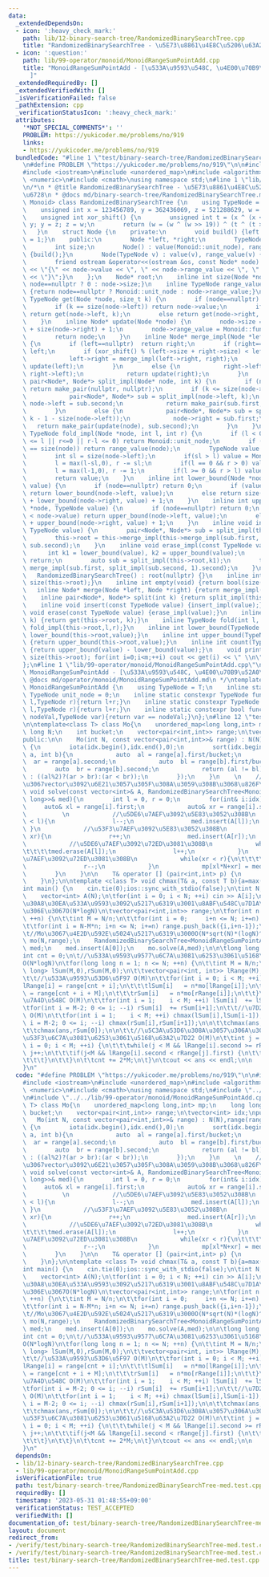 ```yaml
---
data:
  _extendedDependsOn:
  - icon: ':heavy_check_mark:'
    path: lib/12-binary-search-tree/RandomizedBinarySearchTree.cpp
    title: "RandomizedBinarySearchTree - \u5E73\u8861\u4E8C\u5206\u63A2\u7D22\u6728"
  - icon: ':question:'
    path: lib/99-operator/monoid/MonoidRangeSumPointAdd.cpp
    title: "MonoidRangeSumPointAdd - [\u533A\u9593\u548C, \u4E00\u70B9\u52A0\u7B97\
      ]"
  _extendedRequiredBy: []
  _extendedVerifiedWith: []
  _isVerificationFailed: false
  _pathExtension: cpp
  _verificationStatusIcon: ':heavy_check_mark:'
  attributes:
    '*NOT_SPECIAL_COMMENTS*': ''
    PROBLEM: https://yukicoder.me/problems/no/919
    links:
    - https://yukicoder.me/problems/no/919
  bundledCode: "#line 1 \"test/binary-search-tree/RandomizedBinarySearchTree-med.test.cpp\"\
    \n#define PROBLEM \"https://yukicoder.me/problems/no/919\"\n\n#include <vector>\n\
    #include <iostream>\n#include <unordered_map>\n#include <algorithm>\n#include\
    \ <numeric>\n#include <cmath>\nusing namespace std;\n#line 1 \"lib/12-binary-search-tree/RandomizedBinarySearchTree.cpp\"\
    \n/*\n * @title RandomizedBinarySearchTree - \u5E73\u8861\u4E8C\u5206\u63A2\u7D22\
    \u6728\n * @docs md/binary-search-tree/RandomizedBinarySearchTree.md\n */\ntemplate<class\
    \ Monoid> class RandomizedBinarySearchTree {\n    using TypeNode = typename Monoid::TypeNode;\n\
    \    unsigned int x = 123456789, y = 362436069, z = 521288629, w = 88675123;\n\
    \    unsigned int xor_shift() {\n        unsigned int t = (x ^ (x << 11)); x =\
    \ y; y = z; z = w;\n        return (w = (w ^ (w >> 19)) ^ (t ^ (t >> 8)));\n \
    \   }\n    struct Node {\n    private:\n        void build() {left = right = nullptr;size\
    \ = 1;}\n    public:\n        Node *left, *right;\n        TypeNode value, range_value;\n\
    \        int size;\n        Node() : value(Monoid::unit_node), range_value(Monoid::unit_node)\
    \ {build();}\n        Node(TypeNode v) : value(v), range_value(v) {build();}\n\
    \        friend ostream &operator<<(ostream &os, const Node* node) {return os\
    \ << \"{\" << node->value << \", \" << node->range_value << \", \" << node->size\
    \ << \"}\";}\n    };\n    Node* root;\n    inline int size(Node *node) {return\
    \ node==nullptr ? 0 : node->size;}\n    inline TypeNode range_value(Node *node)\
    \ {return node==nullptr ? Monoid::unit_node : node->range_value;}\n    inline\
    \ TypeNode get(Node *node, size_t k) {\n        if (node==nullptr) return Monoid::unit_node;\n\
    \        if (k == size(node->left)) return node->value;\n        if (k < size(node->left))\
    \ return get(node->left, k);\n        else return get(node->right, k-1 - size(node->left));\n\
    \    }\n    inline Node* update(Node *node) {\n        node->size = size(node->left)\
    \ + size(node->right) + 1;\n        node->range_value = Monoid::func_fold(Monoid::func_fold(range_value(node->left),node->value),range_value(node->right));\n\
    \        return node;\n    }\n    inline Node* merge_impl(Node *left, Node *right)\
    \ {\n        if (left==nullptr)  return right;\n        if (right==nullptr) return\
    \ left;\n        if (xor_shift() % (left->size + right->size) < left->size) {\n\
    \            left->right = merge_impl(left->right, right);\n            return\
    \ update(left);\n        }\n        else {\n            right->left = merge_impl(left,\
    \ right->left);\n            return update(right);\n        }\n    }\n    inline\
    \ pair<Node*, Node*> split_impl(Node* node, int k) {\n        if (node==nullptr)\
    \ return make_pair(nullptr, nullptr);\n        if (k <= size(node->left)) {\n\
    \            pair<Node*, Node*> sub = split_impl(node->left, k);\n           \
    \ node->left = sub.second;\n            return make_pair(sub.first, update(node));\n\
    \        }\n        else {\n            pair<Node*, Node*> sub = split_impl(node->right,\
    \ k - 1 - size(node->left));\n            node->right = sub.first;\n         \
    \   return make_pair(update(node), sub.second);\n        }\n    }\n    inline\
    \ TypeNode fold_impl(Node *node, int l, int r) {\n        if (l < 0 || size(node)\
    \ <= l || r<=0 || r-l <= 0) return Monoid::unit_node;\n        if (l == 0 && r\
    \ == size(node)) return range_value(node);\n        TypeNode value = Monoid::unit_node;\n\
    \        int sl = size(node->left);\n        if(sl > l) value = Monoid::func_fold(value,fold_impl(node->left,l,min(sl,r)));\n\
    \        l = max(l-sl,0), r -= sl;\n        if(l == 0 && r > 0) value = Monoid::func_fold(value,node->value);\n\
    \        l = max(l-1,0), r -= 1;\n        if(l >= 0 && r > l) value = Monoid::func_fold(value,fold_impl(node->right,l,r));\n\
    \        return value;\n    }\n    inline int lower_bound(Node *node, TypeNode\
    \ value) {\n        if (node==nullptr) return 0;\n        if (value <= node->value)\
    \ return lower_bound(node->left, value);\n        else return size(node->left)\
    \ + lower_bound(node->right, value) + 1;\n    }\n    inline int upper_bound(Node\
    \ *node, TypeNode value) {\n        if (node==nullptr) return 0;\n        if (value\
    \ < node->value) return upper_bound(node->left, value);\n        else return size(node->left)\
    \ + upper_bound(node->right, value) + 1;\n    }\n    inline void insert_impl(const\
    \ TypeNode value) {\n        pair<Node*, Node*> sub = split_impl(this->root, lower_bound(this->root,value));\n\
    \        this->root = this->merge_impl(this->merge_impl(sub.first, new Node(value)),\
    \ sub.second);\n    }\n    inline void erase_impl(const TypeNode value) {\n  \
    \      int k1 = lower_bound(value), k2 = upper_bound(value);\n        if(k1==k2)\
    \ return;\n        auto sub = split_impl(this->root,k1);\n        this->root =\
    \ merge_impl(sub.first, split_impl(sub.second, 1).second);\n    }\npublic:\n \
    \   RandomizedBinarySearchTree() : root(nullptr) {}\n    inline int size() {return\
    \ size(this->root);}\n    inline int empty(void) {return bool(size()==0);}\n \
    \   inline Node* merge(Node *left, Node *right) {return merge_impl(left,right);}\n\
    \    inline pair<Node*, Node*> split(int k) {return split_impl(this->root,k);}\n\
    \    inline void insert(const TypeNode value) {insert_impl(value);}\n    inline\
    \ void erase(const TypeNode value) {erase_impl(value);}\n    inline TypeNode get(size_t\
    \ k) {return get(this->root, k);}\n    inline TypeNode fold(int l, int r) {return\
    \ fold_impl(this->root,l,r);}\n    inline int lower_bound(TypeNode value) {return\
    \ lower_bound(this->root,value);}\n    inline int upper_bound(TypeNode value)\
    \ {return upper_bound(this->root,value);}\n    inline int count(TypeNode value)\
    \ {return upper_bound(value) - lower_bound(value);}\n    void print() {int m =\
    \ size(this->root); for(int i=0;i<m;++i) cout << get(i) << \" \\n\"[i==m-1];}\n\
    };\n#line 1 \"lib/99-operator/monoid/MonoidRangeSumPointAdd.cpp\"\n/*\n * @title\
    \ MonoidRangeSumPointAdd - [\u533A\u9593\u548C, \u4E00\u70B9\u52A0\u7B97]\n *\
    \ @docs md/operator/monoid/MonoidRangeSumPointAdd.md\n */\ntemplate<class T> struct\
    \ MonoidRangeSumPointAdd {\n    using TypeNode = T;\n    inline static constexpr\
    \ TypeNode unit_node = 0;\n    inline static constexpr TypeNode func_fold(TypeNode\
    \ l,TypeNode r){return l+r;}\n    inline static constexpr TypeNode func_operate(TypeNode\
    \ l,TypeNode r){return l+r;}\n    inline static constexpr bool func_check(TypeNode\
    \ nodeVal,TypeNode var){return var == nodeVal;}\n};\n#line 12 \"test/binary-search-tree/RandomizedBinarySearchTree-med.test.cpp\"\
    \n\ntemplate<class T> class Mo{\n    unordered_map<long long,int> mp;\n    long\
    \ long N;\n    int bucket;\n    vector<pair<int,int>> range;\n\tvector<int> idx;\n\
    public:\n\n    Mo(int N, const vector<pair<int,int>>& range) : N(N),range(range),idx(range.size()),bucket(sqrt(N))\
    \ {\n        iota(idx.begin(),idx.end(),0);\n        sort(idx.begin(),idx.end(),[&](int\
    \ a, int b){\n            auto  al = range[a].first/bucket;\n            auto\
    \  ar = range[a].second;\n            auto  bl = range[b].first/bucket;\n    \
    \        auto  br = range[b].second;\n            return (al != bl) ? (al < bl)\
    \ : ((al%2)?(ar > br):(ar < br));\n        });\n    }\n    \n    //\u53C2\u7167\
    \u3067vector\u3092\u6E21\u3057\u305F\u308A\u3059\u308B\u3068\u826F\u3044\n   \
    \ void solve(const vector<int>& A, RandomizedBinarySearchTree<MonoidRangeSumPointAdd<long\
    \ long>>& med){\n        int l = 0, r = 0;\n        for(int& i:idx){\n       \
    \     auto& xl = range[i].first;\n            auto& xr = range[i].second;\n  \
    \          \n            //\u5DE6\u7AEF\u3092\u5E83\u3052\u308B\n            while(xl\
    \ < l){\n                l--;\n                med.insert(A[l]);\n           \
    \ }\n            //\u53F3\u7AEF\u3092\u5E83\u3052\u308B\n            while(r <\
    \ xr){\n                r++;\n                med.insert(A[r]);\n            }\n\
    \            //\u5DE6\u7AEF\u3092\u72ED\u3081\u308B\n            while(l < xl){\n\
    \t\t\t\tmed.erase(A[l]);\n                l++;\n            }\n            //\u53F3\
    \u7AEF\u3092\u72ED\u3081\u308B\n            while(xr < r){\n\t\t\t\tmed.erase(A[r]);\n\
    \                r--;\n            }\n            mp[xl*N+xr] = med.get((xr-xl)/2);\n\
    \        }\n    }\n\n    T& operator [] (pair<int,int> p) {\n        return mp[p.first*N+p.second];\n\
    \    }\n};\n\ntemplate <class T> void chmax(T& a, const T b){a=max(a,b);}\n\n\
    int main() {\n    cin.tie(0);ios::sync_with_stdio(false);\n\tint N; cin >> N;\n\
    \    vector<int> A(N);\n\tfor(int i = 0; i < N; ++i) cin >> A[i];\n\n\t//\u30AF\
    \u30A8\u30EA\u533A\u9593\u3092\u5217\u6319\u3001\u8ABF\u548C\u7D1A\u6570\u306A\
    \u306E\u3067O(N*logN)\n\tvector<pair<int,int>> range;\n\tfor(int n = 1; n <= N;\
    \ ++n) {\n\t\tint M = N/n;\n\t\tfor(int i = 0;     i+n <= N; i+=n) range.push_back({i,i+n-1});\n\
    \t\tfor(int i = N-M*n; i+n <= N; i+=n) range.push_back({i,i+n-1});\n\t}\n\n\t\n\
    \t//Mo\u3067\u4E2D\u592E\u5024\u5217\u6319\u3000O(N*sqrt(N)*(logN)^2)\n    Mo<int>\
    \ mo(N,range);\n    RandomizedBinarySearchTree<MonoidRangeSumPointAdd<long long>>\
    \ med;\n    med.insert(A[0]);\n    mo.solve(A,med);\n\n\tlong long ans = 0;\n\t\
    int cnt = 0;\n\t//\u533A\u9593\u9577\u6C7A\u3081\u6253\u3061\u5168\u63A2\u7D22\
    O(N*logN)\n\tfor(long long n = 1; n <= N; ++n) {\n\t\tint M = N/n;\n\t\tvector<long\
    \ long> lSum(M,0),rSum(M,0);\n\t\tvector<pair<int, int>> lRange(M),rRange(M);\n\
    \t\t//\u533A\u9593\u53D6\u5F97 O(M)\n\t\tfor(int i = 0; i < M; ++i) {\n\t\t\t\
    lRange[i] = range[cnt + i];\n\t\t\tlSum[i]   = n*mo[lRange[i]];\n\t\t\trRange[i]\
    \ = range[cnt + i + M];\n\t\t\trSum[i]   = n*mo[rRange[i]];\n\t\t}\n\t\t//\u7D2F\
    \u7A4D\u548C O(M)\n\t\tfor(int i = 1;    i < M; ++i) lSum[i]  += lSum[i-1];\n\t\
    \tfor(int i = M-2; 0 <= i; --i) rSum[i]  += rSum[i+1];\n\t\t//\u7D2F\u7A4Dmax\
    \ O(M)\n\t\tfor(int i = 1;    i < M; ++i) chmax(lSum[i],lSum[i-1]);\n\t\tfor(int\
    \ i = M-2; 0 <= i; --i) chmax(rSum[i],rSum[i+1]);\n\n\t\tchmax(ans,lSum[M-1]);\n\
    \t\tchmax(ans,rSum[0]);\n\n\t\t//\u5C3A\u53D6\u308A\u3057\u306A\u304C\u3089\u5DE6\
    \u53F3\u6C7A\u3081\u6253\u3061\u5168\u63A2\u7D22 O(M)\n\t\tint j = 0;\n\t\tfor(int\
    \ i = 0; i < M; ++i) {\n\t\t\twhile(j < M && lRange[i].second >= rRange[j].first)\
    \ j++;\n\t\t\tif(j<M && lRange[i].second < rRange[j].first) {\n\t\t\t\tchmax(ans,lSum[i]+rSum[j]);\n\
    \t\t\t}\n\t\t}\n\t\tcnt += 2*M;\n\t}\n\tcout << ans << endl;\n\n    return 0;\n\
    }\n"
  code: "#define PROBLEM \"https://yukicoder.me/problems/no/919\"\n\n#include <vector>\n\
    #include <iostream>\n#include <unordered_map>\n#include <algorithm>\n#include\
    \ <numeric>\n#include <cmath>\nusing namespace std;\n#include \"../../lib/12-binary-search-tree/RandomizedBinarySearchTree.cpp\"\
    \n#include \"../../lib/99-operator/monoid/MonoidRangeSumPointAdd.cpp\"\n\ntemplate<class\
    \ T> class Mo{\n    unordered_map<long long,int> mp;\n    long long N;\n    int\
    \ bucket;\n    vector<pair<int,int>> range;\n\tvector<int> idx;\npublic:\n\n \
    \   Mo(int N, const vector<pair<int,int>>& range) : N(N),range(range),idx(range.size()),bucket(sqrt(N))\
    \ {\n        iota(idx.begin(),idx.end(),0);\n        sort(idx.begin(),idx.end(),[&](int\
    \ a, int b){\n            auto  al = range[a].first/bucket;\n            auto\
    \  ar = range[a].second;\n            auto  bl = range[b].first/bucket;\n    \
    \        auto  br = range[b].second;\n            return (al != bl) ? (al < bl)\
    \ : ((al%2)?(ar > br):(ar < br));\n        });\n    }\n    \n    //\u53C2\u7167\
    \u3067vector\u3092\u6E21\u3057\u305F\u308A\u3059\u308B\u3068\u826F\u3044\n   \
    \ void solve(const vector<int>& A, RandomizedBinarySearchTree<MonoidRangeSumPointAdd<long\
    \ long>>& med){\n        int l = 0, r = 0;\n        for(int& i:idx){\n       \
    \     auto& xl = range[i].first;\n            auto& xr = range[i].second;\n  \
    \          \n            //\u5DE6\u7AEF\u3092\u5E83\u3052\u308B\n            while(xl\
    \ < l){\n                l--;\n                med.insert(A[l]);\n           \
    \ }\n            //\u53F3\u7AEF\u3092\u5E83\u3052\u308B\n            while(r <\
    \ xr){\n                r++;\n                med.insert(A[r]);\n            }\n\
    \            //\u5DE6\u7AEF\u3092\u72ED\u3081\u308B\n            while(l < xl){\n\
    \t\t\t\tmed.erase(A[l]);\n                l++;\n            }\n            //\u53F3\
    \u7AEF\u3092\u72ED\u3081\u308B\n            while(xr < r){\n\t\t\t\tmed.erase(A[r]);\n\
    \                r--;\n            }\n            mp[xl*N+xr] = med.get((xr-xl)/2);\n\
    \        }\n    }\n\n    T& operator [] (pair<int,int> p) {\n        return mp[p.first*N+p.second];\n\
    \    }\n};\n\ntemplate <class T> void chmax(T& a, const T b){a=max(a,b);}\n\n\
    int main() {\n    cin.tie(0);ios::sync_with_stdio(false);\n\tint N; cin >> N;\n\
    \    vector<int> A(N);\n\tfor(int i = 0; i < N; ++i) cin >> A[i];\n\n\t//\u30AF\
    \u30A8\u30EA\u533A\u9593\u3092\u5217\u6319\u3001\u8ABF\u548C\u7D1A\u6570\u306A\
    \u306E\u3067O(N*logN)\n\tvector<pair<int,int>> range;\n\tfor(int n = 1; n <= N;\
    \ ++n) {\n\t\tint M = N/n;\n\t\tfor(int i = 0;     i+n <= N; i+=n) range.push_back({i,i+n-1});\n\
    \t\tfor(int i = N-M*n; i+n <= N; i+=n) range.push_back({i,i+n-1});\n\t}\n\n\t\n\
    \t//Mo\u3067\u4E2D\u592E\u5024\u5217\u6319\u3000O(N*sqrt(N)*(logN)^2)\n    Mo<int>\
    \ mo(N,range);\n    RandomizedBinarySearchTree<MonoidRangeSumPointAdd<long long>>\
    \ med;\n    med.insert(A[0]);\n    mo.solve(A,med);\n\n\tlong long ans = 0;\n\t\
    int cnt = 0;\n\t//\u533A\u9593\u9577\u6C7A\u3081\u6253\u3061\u5168\u63A2\u7D22\
    O(N*logN)\n\tfor(long long n = 1; n <= N; ++n) {\n\t\tint M = N/n;\n\t\tvector<long\
    \ long> lSum(M,0),rSum(M,0);\n\t\tvector<pair<int, int>> lRange(M),rRange(M);\n\
    \t\t//\u533A\u9593\u53D6\u5F97 O(M)\n\t\tfor(int i = 0; i < M; ++i) {\n\t\t\t\
    lRange[i] = range[cnt + i];\n\t\t\tlSum[i]   = n*mo[lRange[i]];\n\t\t\trRange[i]\
    \ = range[cnt + i + M];\n\t\t\trSum[i]   = n*mo[rRange[i]];\n\t\t}\n\t\t//\u7D2F\
    \u7A4D\u548C O(M)\n\t\tfor(int i = 1;    i < M; ++i) lSum[i]  += lSum[i-1];\n\t\
    \tfor(int i = M-2; 0 <= i; --i) rSum[i]  += rSum[i+1];\n\t\t//\u7D2F\u7A4Dmax\
    \ O(M)\n\t\tfor(int i = 1;    i < M; ++i) chmax(lSum[i],lSum[i-1]);\n\t\tfor(int\
    \ i = M-2; 0 <= i; --i) chmax(rSum[i],rSum[i+1]);\n\n\t\tchmax(ans,lSum[M-1]);\n\
    \t\tchmax(ans,rSum[0]);\n\n\t\t//\u5C3A\u53D6\u308A\u3057\u306A\u304C\u3089\u5DE6\
    \u53F3\u6C7A\u3081\u6253\u3061\u5168\u63A2\u7D22 O(M)\n\t\tint j = 0;\n\t\tfor(int\
    \ i = 0; i < M; ++i) {\n\t\t\twhile(j < M && lRange[i].second >= rRange[j].first)\
    \ j++;\n\t\t\tif(j<M && lRange[i].second < rRange[j].first) {\n\t\t\t\tchmax(ans,lSum[i]+rSum[j]);\n\
    \t\t\t}\n\t\t}\n\t\tcnt += 2*M;\n\t}\n\tcout << ans << endl;\n\n    return 0;\n\
    }\n"
  dependsOn:
  - lib/12-binary-search-tree/RandomizedBinarySearchTree.cpp
  - lib/99-operator/monoid/MonoidRangeSumPointAdd.cpp
  isVerificationFile: true
  path: test/binary-search-tree/RandomizedBinarySearchTree-med.test.cpp
  requiredBy: []
  timestamp: '2023-05-31 01:48:55+09:00'
  verificationStatus: TEST_ACCEPTED
  verifiedWith: []
documentation_of: test/binary-search-tree/RandomizedBinarySearchTree-med.test.cpp
layout: document
redirect_from:
- /verify/test/binary-search-tree/RandomizedBinarySearchTree-med.test.cpp
- /verify/test/binary-search-tree/RandomizedBinarySearchTree-med.test.cpp.html
title: test/binary-search-tree/RandomizedBinarySearchTree-med.test.cpp
---
```

